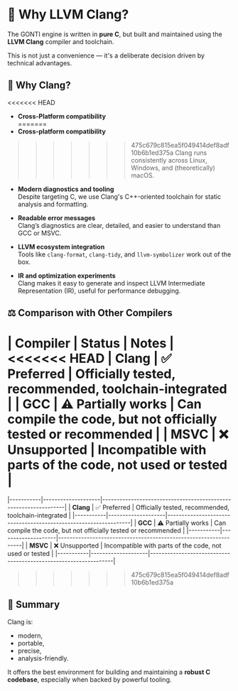 # 🤔 Why LLVM Clang?

The GONTI engine is written in **pure C**, but built and maintained using the **LLVM Clang** compiler and toolchain.

This is not just a convenience — it's a deliberate decision driven by technical advantages.

## 🎯 Why Clang?

<<<<<<< HEAD
- **Cross-Platform compatibility**  
=======
- **Cross-platform compatibility**  
>>>>>>> 475c679c815ea5f049414def8adf10b6b1ed375a
  Clang runs consistently across Linux, Windows, and (theoretically) macOS.

- **Modern diagnostics and tooling**  
  Despite targeting C, we use Clang's C++-oriented toolchain for static analysis and formatting.

- **Readable error messages**  
  Clang’s diagnostics are clear, detailed, and easier to understand than GCC or MSVC.

- **LLVM ecosystem integration**  
  Tools like `clang-format`, `clang-tidy`, and `llvm-symbolizer` work out of the box.

- **IR and optimization experiments**  
  Clang makes it easy to generate and inspect LLVM Intermediate Representation (IR), useful for performance debugging.

## ⚖️ Comparison with Other Compilers

| Compiler  | Status             | Notes                                                           |
<<<<<<< HEAD
| **Clang** | ✅ Preferred       | Officially tested, recommended, toolchain-integrated           |
| **GCC**   | ⚠️ Partially works | Can compile the code, but not officially tested or recommended |
| **MSVC**  | ❌ Unsupported     | Incompatible with parts of the code, not used or tested        |
=======
|-----------|--------------------|-----------------------------------------------------------------|
| **Clang** | ✅ Preferred       | Officially tested, recommended, toolchain-integrated           |
|-----------|--------------------|-----------------------------------------------------------------|
| **GCC**   | ⚠️ Partially works | Can compile the code, but not officially tested or recommended |
|-----------|--------------------|-----------------------------------------------------------------|
| **MSVC**  | ❌ Unsupported     | Incompatible with parts of the code, not used or tested        |
|-----------|--------------------|-----------------------------------------------------------------|
>>>>>>> 475c679c815ea5f049414def8adf10b6b1ed375a

## 📌 Summary

Clang is:
- modern,
- portable,
- precise,
- analysis-friendly.

It offers the best environment for building and maintaining a **robust C codebase**, especially when backed by powerful tooling.
